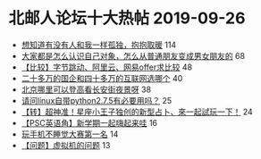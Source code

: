 # 北邮人论坛十大热帖 2019-09-26

- [想知道有没有人和我一样孤独，抱抱取暖](https://bbs.byr.cn/article/Talking/6104232) 114
- [大家都是怎么认识自己对象，怎么从普通朋友变成男女朋友的](https://bbs.byr.cn/article/Feeling/3122752) 68
- [【比较】字节跳动、阿里云、网易offer求比较](https://bbs.byr.cn/article/Job/2049672) 48
- [二十多万的国企和四十多万的互联网选哪个](https://bbs.byr.cn/article/WorkLife/1129952) 40
- [北京哪里可以登高看长安街夜景呀](https://bbs.byr.cn/article/Photo/268209) 38
- [请问linux自带python2.7.5有必要用吗？](https://bbs.byr.cn/article/Python/24387) 25
- [【转】超神准！星座小王子独创的新型占卜、來一起試玩一下！](https://bbs.byr.cn/article/Constellations/326533) 24
- [【PSC英语角】新学期一起嗨起来哇](https://bbs.byr.cn/article/EnglishBar/74897) 16
- [玩手机不睡觉大赛第一名](https://bbs.byr.cn/article/Picture/3240726) 14
- [【问题】虚拟机的问题](https://bbs.byr.cn/article/Security/44338) 13


